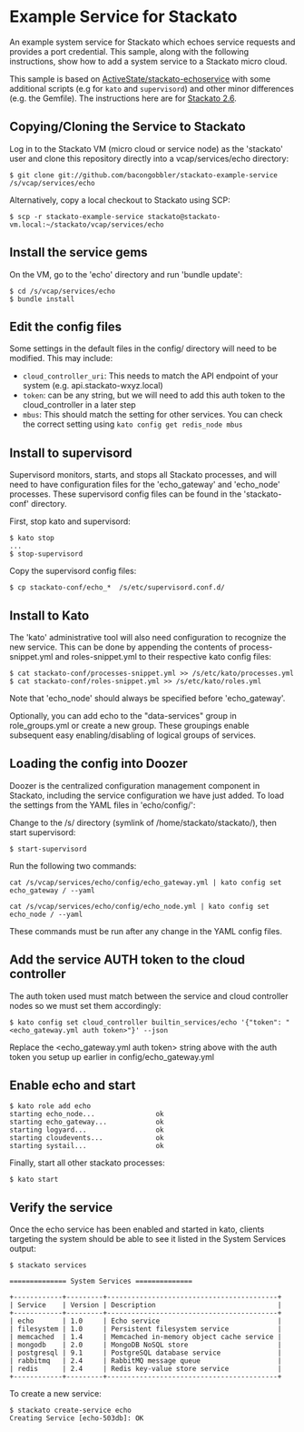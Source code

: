 Example Service for Stackato
============================

An example system service for Stackato which echoes service requests and
provides a port credential. This sample, along with the following
instructions, show how to add a system service to a Stackato micro
cloud.

This sample is based on [ActiveState/stackato-echoservice](https://github.com/ActiveState/stackato-echoservice)
with some additional scripts (e.g for `kato` and `supervisord`)
and other minor differences (e.g. the Gemfile). The instructions
here are for [Stackato 2.6](http://www.activestate.com/stackato/get_stackato).

## Copying/Cloning the Service to Stackato

Log in to the Stackato VM (micro cloud or service node) as the
'stackato' user and clone this repository directly into a
vcap/services/echo directory:

    $ git clone git://github.com/bacongobbler/stackato-example-service /s/vcap/services/echo

Alternatively, copy a local checkout to Stackato using SCP:

    $ scp -r stackato-example-service stackato@stackato-vm.local:~/stackato/vcap/services/echo

## Install the service gems

On the VM, go to the 'echo' directory and run 'bundle update':

    $ cd /s/vcap/services/echo
    $ bundle install 

## Edit the config files

Some settings in the default files in the config/ directory will need to be modified. This may include:

* `cloud_controller_uri`: This needs to match the API endpoint of your
  system (e.g. api.stackato-wxyz.local)
* `token`: can be any string, but we will need to add this auth token
  to the cloud_controller in a later step
* `mbus`: This should match the setting for other services. You can check
  the correct setting using `kato config get redis_node mbus`

## Install to supervisord

Supervisord monitors, starts, and stops all Stackato processes, and will
need to have configuration files for the 'echo_gateway' and 'echo_node'
processes. These supervisord config files can be found in the
'stackato-conf' directory.

First, stop kato and supervisord:

    $ kato stop
    ...
    $ stop-supervisord
  
Copy the supervisord config files:

    $ cp stackato-conf/echo_*  /s/etc/supervisord.conf.d/
  

## Install to Kato

The 'kato' administrative tool will also need configuration to recognize
the new service. This can be done by appending the contents of
process-snippet.yml and roles-snippet.yml to their respective
kato config files:

    $ cat stackato-conf/processes-snippet.yml >> /s/etc/kato/processes.yml
    $ cat stackato-conf/roles-snippet.yml >> /s/etc/kato/roles.yml

Note that 'echo_node' should always be specified before 'echo_gateway'.

Optionally, you can add echo to the "data-services" group in
role_groups.yml or create a new group. These groupings enable subsequent
easy enabling/disabling of logical groups of services.

## Loading the config into Doozer

Doozer is the centralized configuration management component in
Stackato, including the service configuration we have just added. To
load the settings from the YAML files in 'echo/config/':

Change to the /s/ directory (symlink of /home/stackato/stackato/), then
start supervisord:

    $ start-supervisord

Run the following two commands:

    cat /s/vcap/services/echo/config/echo_gateway.yml | kato config set echo_gateway / --yaml

    cat /s/vcap/services/echo/config/echo_node.yml | kato config set echo_node / --yaml
  
These commands must be run after any change in the YAML config files.


## Add the service AUTH token to the cloud controller

The auth token used must match between the service and cloud controller
nodes so we must set them accordingly:

    $ kato config set cloud_controller builtin_services/echo '{"token": "<echo_gateway.yml auth token>"}' --json

Replace the <echo_gateway.yml auth token> string above with the auth
token you setup up earlier in config/echo_gateway.yml

## Enable echo and start

    $ kato role add echo
    starting echo_node...               ok
    starting echo_gateway...            ok
    starting logyard...                 ok
    starting cloudevents...             ok
    starting systail...                 ok

Finally, start all other stackato processes:
    
    $ kato start

## Verify the service

Once the echo service has been enabled and started in kato, clients
targeting the system should be able to see it listed in the System
Services output:

    $ stackato services
  
    ============== System Services ==============
   
    +------------+---------+------------------------------------------+
    | Service    | Version | Description                              |
    +------------+---------+------------------------------------------+
    | echo       | 1.0     | Echo service                             |
    | filesystem | 1.0     | Persistent filesystem service            |
    | memcached  | 1.4     | Memcached in-memory object cache service |
    | mongodb    | 2.0     | MongoDB NoSQL store                      |
    | postgresql | 9.1     | PostgreSQL database service              |
    | rabbitmq   | 2.4     | RabbitMQ message queue                   |
    | redis      | 2.4     | Redis key-value store service            |
    +------------+---------+------------------------------------------+
    
To create a new service:

    $ stackato create-service echo
    Creating Service [echo-503db]: OK
